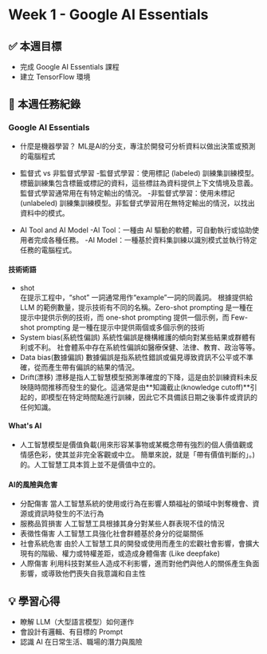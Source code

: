 # Week 1 - Google AI Essentials

## ✅ 本週目標
- 完成 Google AI Essentials 課程
- 建立 TensorFlow 環境

## 📅 本週任務紀錄
### Google AI Essentials
- 什麼是機器學習？
    ML是AI的分支，專注於開發可分析資料以做出決策或預測的電腦程式
    
- 監督式 vs 非監督式學習
        -監督式學習：使用標記 (labeled) 訓練集訓練模型。標籤訓練集包含標籤或標記的資料，這些標註為資料提供上下文情境及意義。監督式學習通常用在有特定輸出的情況。
        -非監督式學習：使用未標記 (unlabeled) 訓練集訓練模型。非監督式學習用在無特定輸出的情況，以找出資料中的模式。

- AI Tool and AI Model
        -AI Tool：一種由 AI 驅動的軟體，可自動執行或協助使用者完成各種任務。
        -AI Model：一種基於資料集訓練以識別模式並執行特定任務的電腦程式。

#### 技術術語 
- shot<br>
在提示工程中，“shot” 一詞通常用作“example”一詞的同義詞。 根據提供給 LLM 的範例數量，提示技術有不同的名稱。Zero-shot prompting 是一種在提示中提供示例的技術，而 one-shot prompting 提供一個示例，而 Few-shot prompting 是一種在提示中提供兩個或多個示例的技術
- System bias(系統性偏誤)
系統性偏誤是機構維護的傾向對某些結果或群體有利或不利。
社會體系中存在系統性偏誤如醫療保健、法律、教育、政治等等。
- Data bias(數據偏誤)
    數據偏誤是指系統性錯誤或偏見導致資訊不公平或不準確，從而產生帶有偏誤的結果的情況。
- Drift(漂移)
漂移是指人工智慧模型預測準確度的下降，這是由於訓練資料未反映隨時間推移而發生的變化。這通常是由**知識截止(knowledge cutoff)**引起的，即模型在特定時間點進行訓練，因此它不具備該日期之後事件或資訊的任何知識。 

#### What's AI
- 人工智慧模型是價值負載(用來形容某事物或某概念帶有強烈的個人價值觀或情感色彩，使其並非完全客觀或中立。 簡單來說，就是「帶有價值判斷的」。)的。人工智慧工具本質上並不是價值中立的。

#### AI的風險與危害
- 分配傷害
    當人工智慧系統的使用或行為在影響人類福祉的領域中剝奪機會、資源或資訊時發生的不法行為
- 服務品質損害
    人工智慧工具根據其身分對某些人群表現不佳的情況
- 表徵性傷害
    人工智慧工具強化社會群體基於身分的從屬關係
- 社會系統危害
    由於人工智慧工具的開發或使用而產生的宏觀社會影響，會擴大現有的階級、權力或特權差距，或造成身體傷害 (Like deepfake)
- 人際傷害
    利用科技對某些人造成不利影響，進而對他們與他人的關係產生負面影響，或導致他們喪失自我意識和自主性

## 💡 學習心得
- 瞭解 LLM（大型語言模型）如何運作
- 會設計有邏輯、有目標的 Prompt
- 認識 AI 在日常生活、職場的潛力與風險
